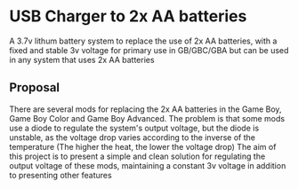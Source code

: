 # USB Charger to 2x AA batteries
A 3.7v lithum battery system to replace the use of 2x AA batteries, with a fixed and stable 3v voltage for primary use in GB/GBC/GBA but can be used in any system that uses 2x AA batteries

## Proposal
There are several mods for replacing the 2x AA batteries in the Game Boy, Game Boy Color and Game Boy Advanced.
The problem is that some mods use a diode to regulate the system's output voltage, but the diode is unstable, as the voltage drop varies according to the inverse of the temperature (The higher the heat, the lower the voltage drop)
The aim of this project is to present a simple and clean solution for regulating the output voltage of these mods, maintaining a constant 3v voltage in addition to presenting other features
